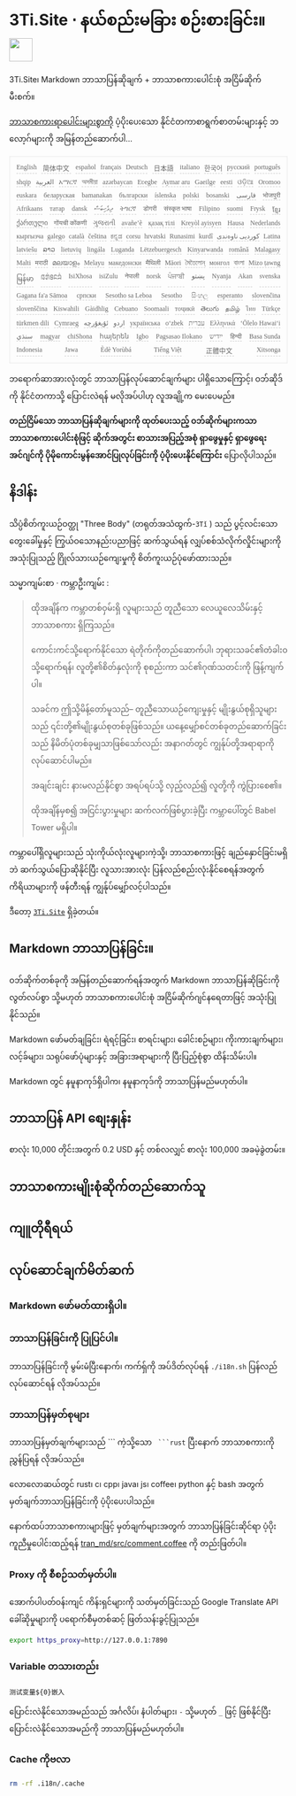 <h1 style="justify-content:space-between">3Ti.Site ⋅ နယ်စည်းမခြား စဉ်းစားခြင်း။ <img src="//i-01.eu.org/3Ti/logo.svg" style="user-select:none;margin-top:-1px;width:42px"></h1>

3Ti.Site၊ Markdown ဘာသာပြန်ဆိုချက် + ဘာသာစကားပေါင်းစုံ အငြိမ်ဆိုက် မီးစက်။

[ဘာသာစကားရာပေါင်းများစွာကို](https://github.com/i18n-site/node/blob/main/lang/src/index.js) ပံ့ပိုးပေးသော နိုင်ငံတကာစာရွက်စာတမ်းများနှင့် ဘလော့ဂ်များကို အမြန်တည်ဆောက်ပါ...

<pre class="langli" style="display:flex;flex-wrap:wrap;background:transparent;border:1px solid #eee;font-size:12px;box-shadow:0 0 3px inset #eee;padding:12px 5px 4px 12px;justify-content:space-between;"><style>pre.langli i{font-weight:300;font-family:s;margin-right:7px;margin-bottom:8px;font-style:normal;color:#666;border-bottom:1px dashed #ccc;}</style><i>English</i><i> 简体中文 </i><i>español</i><i>français</i><i>Deutsch</i><i> 日本語 </i><i>italiano</i><i>한국어</i><i>русский</i><i>português</i><i>shqip</i><i>‫العربية‬</i><i>አማርኛ</i><i>অসমীয়া</i><i>azərbaycan</i><i>Eʋegbe</i><i>Aymar aru</i><i>Gaeilge</i><i>eesti</i><i>ଓଡ଼ିଆ</i><i>Oromoo</i><i>euskara</i><i>беларуская</i><i>bamanakan</i><i>български</i><i>íslenska</i><i>polski</i><i>bosanski</i><i>‫فارسی‬</i><i>भोजपुरी</i><i>Afrikaans</i><i>татар</i><i>dansk</i><i>‫ދިވެހިބަސް‬</i><i>ትግርኛ</i><i>डोगरी</i><i>संस्कृत भाषा</i><i>Filipino</i><i>suomi</i><i>Frysk</i><i>ខ្មែរ</i><i>ქართული</i><i>गोंयची कोंकणी</i><i>ગુજરાતી</i><i>avañe’ẽ</i><i>қазақ тілі</i><i>Kreyòl ayisyen</i><i>Hausa</i><i>Nederlands</i><i>кыргызча</i><i>galego</i><i>català</i><i>čeština</i><i>ಕನ್ನಡ</i><i>corsu</i><i>hrvatski</i><i>Runasimi</i><i>kurdî</i><i>‫کوردیی ناوەندی‬</i><i>Latina</i><i>latviešu</i><i>ລາວ</i><i>lietuvių</i><i>lingála</i><i>Luganda</i><i>Lëtzebuergesch</i><i>Kinyarwanda</i><i>română</i><i>Malagasy</i><i>Malti</i><i>मराठी</i><i>മലയാളം</i><i>Melayu</i><i>македонски</i><i>मैथिली</i><i>Māori</i><i>মৈতৈলোন্</i><i>монгол</i><i>বাংলা</i><i>Mizo ṭawng</i><i>မြန်မာ</i><i>𞄀𞄄𞄰𞄩𞄍𞄜𞄰</i><i>IsiXhosa</i><i>isiZulu</i><i>नेपाली</i><i>norsk</i><i>ਪੰਜਾਬੀ</i><i>‫پښتو‬</i><i>Nyanja</i><i>Akan</i><i>svenska</i><i>Gagana fa'a Sāmoa</i><i>српски</i><i>Sesotho sa Leboa</i><i>Sesotho</i><i>සිංහල</i><i>esperanto</i><i>slovenčina</i><i>slovenščina</i><i>Kiswahili</i><i>Gàidhlig</i><i>Cebuano</i><i>Soomaali</i><i>тоҷикӣ</i><i>తెలుగు</i><i>தமிழ்</i><i>ไทย</i><i>Türkçe</i><i>türkmen dili</i><i>Cymraeg</i><i>‫ئۇيغۇرچە‬</i><i>‫اردو‬</i><i>українська</i><i>o‘zbek</i><i>‫עברית‬</i><i>Ελληνικά</i><i>ʻŌlelo Hawaiʻi</i><i>‫سنڌي‬</i><i>magyar</i><i>chiShona</i><i>հայերեն</i><i>Igbo</i><i>Pagsasao Ilokano</i><i>‫ייִדיש‬</i><i>हिन्दी</i><i>Basa Sunda</i><i>Indonesia</i><i>Jawa</i><i>Èdè Yorùbá</i><i>Tiếng Việt</i><i> 正體中文 </i><i>Xitsonga</i></pre>

ဘရောက်ဆာအားလုံးတွင် ဘာသာပြန်လုပ်ဆောင်ချက်များ ပါရှိသောကြောင့်၊ ဝဘ်ဆိုဒ်ကို နိုင်ငံတကာသို့ ပြောင်းလဲရန် မလိုအပ်ပါဟု လူအချို့က မေးပေမည်။

**တည်ငြိမ်သော ဘာသာပြန်ဆိုချက်များကို ထုတ်ပေးသည့် ဝဘ်ဆိုက်များကသာ ဘာသာစကားပေါင်းစုံဖြင့် ဆိုက်အတွင်း စာသားအပြည့်အစုံ ရှာဖွေမှုနှင့် ရှာဖွေရေးအင်ဂျင်ကို ပိုမိုကောင်းမွန်အောင်ပြုလုပ်ခြင်းကို ပံ့ပိုးပေးနိုင်ကြောင်း** ပြောလိုပါသည်။

## နိဒါန်း

သိပ္ပံစိတ်ကူးယဉ်ဝတ္ထု &quot;Three Body&quot; (တရုတ်အသံထွက်-`3Tǐ` ) သည် ပွင့်လင်းသောတွေးခေါ်မှုနှင့် ကြွယ်ဝသောနည်းပညာဖြင့် ဆက်သွယ်ရန် လျှပ်စစ်သံလိုက်လှိုင်းများကို အသုံးပြုသည့် ဂြိုလ်သားယဉ်ကျေးမှုကို စိတ်ကူးယဉ်ပုံဖော်ထားသည်။

သမ္မာကျမ်းစာ · ကမ္ဘာဦးကျမ်း :

> ထိုအချိန်က ကမ္ဘာတစ်ဝှမ်းရှိ လူများသည် တူညီသော လေယူလေသိမ်းနှင့် ဘာသာစကား ရှိကြသည်။
>
> ကောင်းကင်သို့ရောက်နိုင်သော ရဲတိုက်ကိုတည်ဆောက်ပါ၊ ဘုရားသခင်၏တံခါးဝသို့ရောက်ရန်၊ လူတို့၏စိတ်နှလုံးကို စုစည်းကာ သင်၏ဂုဏ်သတင်းကို ဖြန့်ကျက်ပါ။
>
> သခင်က ဤသို့မိန့်တော်မူသည်– တူညီသောယဉ်ကျေးမှုနှင့် မျိုးနွယ်စုရှိသူများသည် ၎င်းတို့၏မျိုးနွယ်စုတစ်ခုဖြစ်သည်။ ယနေ့မျှော်စင်တစ်ခုတည်ဆောက်ခြင်းသည် နိမိတ်ပုံတစ်ခုမျှသာဖြစ်သော်လည်း အနာဂတ်တွင် ကျွန်ုပ်တို့အရာရာကို လုပ်ဆောင်ပါမည်။
>
> အချင်းချင်း နားမလည်နိုင်စွာ အရပ်ရပ်သို့ လှည့်လည်၍ လူတို့ကို ကွဲပြားစေ၏။
>
> ထိုအချိန်မှစ၍ အငြင်းပွားမှုများ ဆက်လက်ဖြစ်ပွားခဲ့ပြီး ကမ္ဘာပေါ်တွင် Babel Tower မရှိပါ။

ကမ္ဘာပေါ်ရှိလူများသည် သုံးကိုယ်လုံးလူများကဲ့သို့၊ ဘာသာစကားဖြင့် ချည်နှောင်ခြင်းမရှိဘဲ ဆက်သွယ်ပြောဆိုနိုင်ပြီး လူသားအားလုံး ပြန်လည်စည်းလုံးနိုင်စေရန်အတွက် ကိရိယာများကို ဖန်တီးရန် ကျွန်ုပ်မျှော်လင့်ပါသည်။

ဒီတော့ [`3Ti.Site`](//3Ti.Site) ရှိခဲ့တယ်။

## Markdown ဘာသာပြန်ခြင်း။

ဝဘ်ဆိုက်တစ်ခုကို အမြန်တည်ဆောက်ရန်အတွက် Markdown ဘာသာပြန်ဆိုခြင်းကို လွတ်လပ်စွာ သို့မဟုတ် ဘာသာစကားပေါင်းစုံ အငြိမ်ဆိုက်ဂျင်နရေတာဖြင့် အသုံးပြုနိုင်သည်။

Markdown ဖော်မတ်ချခြင်း၊ ရဲရင့်ခြင်း၊ စာရင်းများ၊ ခေါင်းစဉ်များ၊ ကိုးကားချက်များ၊ လင့်ခ်များ၊ သရုပ်ဖော်ပုံများနှင့် အခြားအရာများကို ပြီးပြည့်စုံစွာ ထိန်းသိမ်းပါ။

Markdown တွင် နမူနာကုဒ်ရှိပါက၊ နမူနာကုဒ်ကို ဘာသာပြန်မည်မဟုတ်ပါ။

## ဘာသာပြန် API စျေးနှုန်း

စာလုံး 10,000 တိုင်းအတွက် 0.2 USD နှင့် တစ်လလျှင် စာလုံး 100,000 အခမဲ့ခွဲတမ်း။

## ဘာသာစကားမျိုးစုံဆိုက်တည်ဆောက်သူ

## ကျူတိုရီရယ်

## လုပ်ဆောင်ချက်မိတ်ဆက်

### Markdown ဖော်မတ်ထားရှိပါ။

### ဘာသာပြန်ခြင်းကို ပြုပြင်ပါ။

ဘာသာပြန်ခြင်းကို မွမ်းမံပြီးနောက်၊ ကက်ရှ်ကို အပ်ဒိတ်လုပ်ရန် `./i18n.sh` ပြန်လည်လုပ်ဆောင်ရန် လိုအပ်သည်။

### ဘာသာပြန်မှတ်စုများ

ဘာသာပြန်မှတ်ချက်များသည် \``` ကဲ့သို့သော ` ```rust` ပြီးနောက် ဘာသာစကားကို ညွှန်ပြရန် လိုအပ်သည်။

လောလောဆယ်တွင် rust၊ c၊ cpp၊ java၊ js၊ coffee၊ python နှင့် bash အတွက် မှတ်ချက်ဘာသာပြန်ခြင်းကို ပံ့ပိုးပေးပါသည်။

နောက်ထပ်ဘာသာစကားများဖြင့် မှတ်ချက်များအတွက် ဘာသာပြန်ခြင်းဆိုင်ရာ ပံ့ပိုးကူညီမှုပေါင်းထည့်ရန် [tran_md/src/comment.coffee](https://github.com/i18n-site/node/blob/main/tran_md/src/comment.coffee) ကို တည်းဖြတ်ပါ။

### Proxy ကို စီစဉ်သတ်မှတ်ပါ။

အောက်ပါပတ်ဝန်းကျင် ကိန်းရှင်များကို သတ်မှတ်ခြင်းသည် Google Translate API ခေါ်ဆိုမှုများကို ပရောက်စီမှတစ်ဆင့် ဖြတ်သန်းခွင့်ပြုသည်။

```bash
export https_proxy=http://127.0.0.1:7890
```

### Variable တသားတည်း

```
测试变量${0}嵌入
```

ပြောင်းလဲနိုင်သောအမည်သည် အင်္ဂလိပ်၊ နံပါတ်များ၊ `-` သို့မဟုတ် `_` ဖြင့် ဖြစ်နိုင်ပြီး ပြောင်းလဲနိုင်သောအမည်ကို ဘာသာပြန်မည်မဟုတ်ပါ။

### Cache ကိုဗလာ

```bash
rm -rf .i18n/.cache
```
